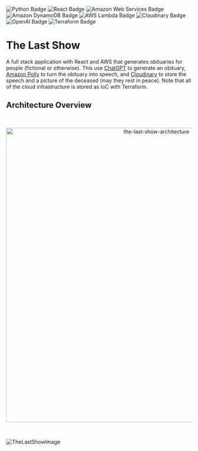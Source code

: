 ![Python Badge](https://img.shields.io/badge/Python-3776AB?logo=python&logoColor=fff&style=for-the-badge)
![React Badge](https://img.shields.io/badge/React-61DAFB?logo=react&logoColor=000&style=for-the-badge)
![Amazon Web Services Badge](https://img.shields.io/badge/Amazon%20Web%20Services-232F3E?logo=amazonwebservices&logoColor=fff&style=for-the-badge)
![Amazon DynamoDB Badge](https://img.shields.io/badge/Amazon%20DynamoDB-4053D6?logo=amazondynamodb&logoColor=fff&style=for-the-badge)
![AWS Lambda Badge](https://img.shields.io/badge/AWS%20Lambda-F90?logo=awslambda&logoColor=fff&style=for-the-badge)
![Cloudinary Badge](https://img.shields.io/badge/Cloudinary-3448C5?logo=cloudinary&logoColor=fff&style=for-the-badge)
![OpenAI Badge](https://img.shields.io/badge/OpenAI-412991?logo=openai&logoColor=fff&style=for-the-badge)
![Terraform Badge](https://img.shields.io/badge/Terraform-844FBA?logo=terraform&logoColor=fff&style=for-the-badge)

# The Last Show

A full stack application with React and AWS that generates obituaries for people (fictional or otherwise). This use [ChatGPT](https://openai.com/blog/chatgpt) to generate an obituary, [Amazon Polly](https://aws.amazon.com/polly/) to turn the obituary into speech, and [Cloudinary](https://cloudinary.com/) to store the speech and a picture of the deceased (may they rest in peace). Note that all of the cloud infrastructure is stored as IoC with Terraform.

## Architecture Overview

<br/>
<p align="center">
  <img src="https://res.cloudinary.com/mkf/image/upload/v1680411648/last-show_dvjjez.svg" alt="the-last-show-architecture" width="800"/>
</p>
<br/>

![TheLastShowImage](https://github.com/user-attachments/assets/8c2e9c73-a599-4df4-b58c-c109177dfb40)


